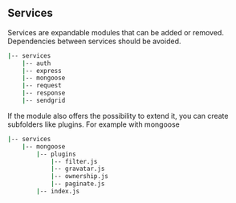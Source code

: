 ## Services

Services are expandable modules that can be added or removed. Dependencies between services should be avoided.

```bash
|-- services
    |-- auth
    |-- express
    |-- mongoose
    |-- request
    |-- response
    |-- sendgrid
```

If the module also offers the possibility to extend it, you can create subfolders like plugins. For example with mongoose

```bash
|-- services
    |-- mongoose
        |-- plugins
            |-- filter.js
            |-- gravatar.js
            |-- ownership.js
            |-- paginate.js
        |-- index.js  
```
